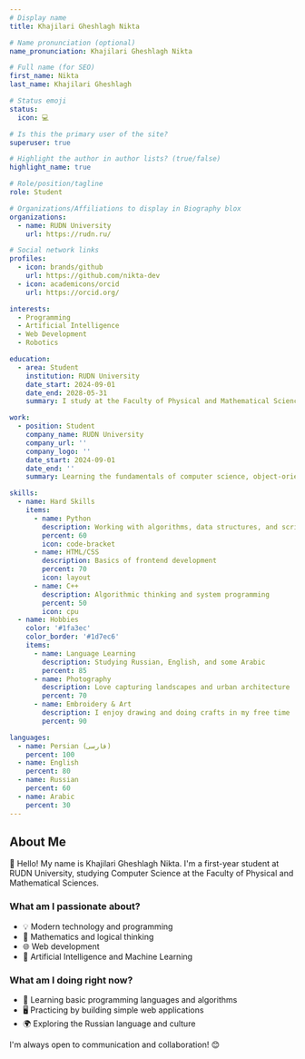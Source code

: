 ```yaml
---
# Display name
title: Khajilari Gheshlagh Nikta

# Name pronunciation (optional)
name_pronunciation: Khajilari Gheshlagh Nikta

# Full name (for SEO)
first_name: Nikta
last_name: Khajilari Gheshlagh

# Status emoji
status:
  icon: 💻

# Is this the primary user of the site?
superuser: true

# Highlight the author in author lists? (true/false)
highlight_name: true

# Role/position/tagline
role: Student

# Organizations/Affiliations to display in Biography blox
organizations:
  - name: RUDN University
    url: https://rudn.ru/

# Social network links
profiles:
  - icon: brands/github
    url: https://github.com/nikta-dev
  - icon: academicons/orcid
    url: https://orcid.org/

interests: 
  - Programming
  - Artificial Intelligence
  - Web Development
  - Robotics

education:
  - area: Student
    institution: RUDN University
    date_start: 2024-09-01
    date_end: 2028-05-31
    summary: I study at the Faculty of Physical and Mathematical Sciences, majoring in Computer Science. I'm interested in algorithms, machine learning, and future technologies.

work:
  - position: Student
    company_name: RUDN University
    company_url: ''
    company_logo: ''
    date_start: 2024-09-01
    date_end: ''
    summary: Learning the fundamentals of computer science, object-oriented programming, and modern approaches to software development.

skills:
  - name: Hard Skills
    items:
      - name: Python
        description: Working with algorithms, data structures, and scripting
        percent: 60
        icon: code-bracket
      - name: HTML/CSS
        description: Basics of frontend development
        percent: 70
        icon: layout
      - name: C++
        description: Algorithmic thinking and system programming
        percent: 50
        icon: cpu
  - name: Hobbies
    color: '#1fa3ec'
    color_border: '#1d7ec6'
    items:
      - name: Language Learning
        description: Studying Russian, English, and some Arabic
        percent: 85
      - name: Photography
        description: Love capturing landscapes and urban architecture
        percent: 70
      - name: Embroidery & Art
        description: I enjoy drawing and doing crafts in my free time
        percent: 90

languages:
  - name: Persian (فارسی)
    percent: 100
  - name: English
    percent: 80
  - name: Russian
    percent: 60
  - name: Arabic
    percent: 30
---
```


## About Me  

👋 Hello! My name is Khajilari Gheshlagh Nikta. I'm a first-year student at RUDN University, studying Computer Science at the Faculty of Physical and Mathematical Sciences.

### What am I passionate about?  
- 💡 Modern technology and programming  
- 🧩 Mathematics and logical thinking  
- 🌐 Web development  
- 🧠 Artificial Intelligence and Machine Learning  

### What am I doing right now?  
- 📖 Learning basic programming languages and algorithms  
- 🖥 Practicing by building simple web applications  
- 🌍 Exploring the Russian language and culture  

I'm always open to communication and collaboration! 😊

